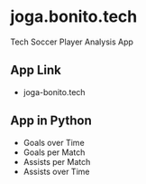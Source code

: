 # joga.bonito.tech
Tech Soccer Player Analysis App

## App Link 
- joga-bonito.tech

## App in Python
- Goals over Time
- Goals per Match
- Assists per Match
- Assists over Time